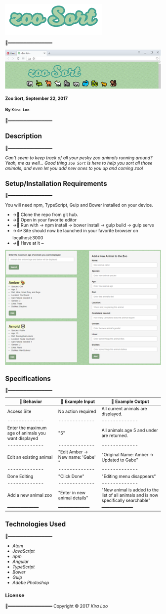 
![zoo Sort](resources/img/zoosort.png)


🦑━━━━━━━━━━━━━━━━━

![Alt text](resources/img/zoosortss.png)

#### Zoo Sort, September 22, 2017
#### By `Kira Loo`
🐃━━━━━━━━━━━━━━━━━

## Description
🐅━━━━━━━━━━━━━━━━━

_Can't seem to keep track of all your pesky zoo animals running around? Yeah, me as well...
Good thing `zoo Sort` is here to help you sort all those animals, and even let you add new ones to you up and coming zoo!_  

## Setup/Installation Requirements
🐬━━━━━━━━━━━━━━━━━

You will need npm, TypeScript, Gulp and Bower installed on your device.

* ->🦌 Clone the repo from git hub.
* ->🦃 Open in your favorite editor
* ->🐆 Run with -> npm install  -> bower install -> gulp build -> gulp serve
* ->🐟 Site should now be launched in your favorite browser on localhost:3000
* ->🦆 Have at it ~

![Alt text](resources/img/zoosortss2.png)

## Specifications
🐧━━━━━━━━━━━━━━━━━

| 🐣 Behavior      | 🐤 Example Input      | 🐥 Example Output       |
| ------------- | ------------- | ------------- |
|Access Site | No action required| All current animals are displayed.|
| ------------- | ------------- | ------------- |
|Enter the maximum age of animals you want displayed| "5" | All animals age 5 and under are returned.|
| ------------- | ------------- | ------------- |
|Edit an existing animal | "Edit Amber -> New name: 'Gabe' "| "Original Name: Amber -> Updated to Gabe"|
| ------------- | ------------- | ------------- |
| Done Editing | "Click Done" | "Editing menu disappears" |
| ------------- | ------------- | ------------- |
| Add a new animal zoo | "Enter in new animal details" | "New animal is added to the list of all animals and is now specifically searchable" |
| ━━━━━━━━━━━━ | ━━━━━━━━━━━━ | ━━━━━━━━━━━━ |

## Technologies Used
🐍━━━━━━━━━━━━━━━━━

* _Atom_
* _JavaScript_
* _npm_
* _Angular_
* _TypeScript_
* _Bower_
* _Gulp_
* _Adobe Photoshop_

### License
🦍━━━━━━━━━━━━━━━━━
Copyright &copy; 2017 _Kira Loo_
